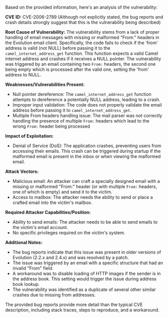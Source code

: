 Based on the provided information, here's an analysis of the vulnerability:

**CVE ID:** CVE-2006-2789 (Although not explicitly stated, the bug reports and crash details strongly suggest that this is the vulnerability being described)

**Root Cause of Vulnerability:**
The vulnerability stems from a lack of proper handling of email messages with missing or malformed "From:" headers in the Evolution email client. Specifically, the code fails to check if the 'from' address is valid (not NULL) before passing it to the `camel_internet_address_get` function. This function expects a valid Camel internet address and crashes if it receives a NULL pointer. The vulnerability was triggered by an email containing two `From:` headers, the second one being empty which is processed after the valid one, setting the 'from' address to NULL.

**Weaknesses/Vulnerabilities Present:**
- Null pointer dereference: The `camel_internet_address_get` function attempts to dereference a potentially NULL address, leading to a crash.
- Improper input validation: The code does not properly validate the email address before passing it to `camel_internet_address_get`.
- Multiple From headers handling issue: The mail parser was not correctly handling the presence of multiple `From:` headers which lead to the wrong `From:` header being processed

**Impact of Exploitation:**
- Denial of Service (DoS): The application crashes, preventing users from accessing their emails. This crash can be triggered during startup if the malformed email is present in the inbox or when viewing the malformed email.

**Attack Vectors:**
- Malicious email: An attacker can craft a specially designed email with a missing or malformed "From:" header (or with multiple `From:` headers, one of which is empty) and send it to the victim.
- Access to mailbox: The attacker needs the ability to send or place a crafted email into the victim's mailbox.

**Required Attacker Capabilities/Position:**
- Ability to send emails: The attacker needs to be able to send emails to the victim's email account.
- No specific privileges required on the victim's system.

**Additional Notes:**

- The bug reports indicate that this issue was present in older versions of Evolution (2.2.x and 2.4.x) and was resolved by a patch.
- The issue was triggered by an email with a specific structure that had an invalid "From" field.
- A workaround was to disable loading of HTTP images if the sender is in the address book. This setting would trigger the issue during address book lookup.
- The vulnerability was identified as a duplicate of several other similar crashes due to missing from addresses.

The provided bug reports provide more detail than the typical CVE description, including stack traces, steps to reproduce, and a workaround.